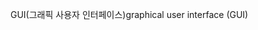<span data-ttu-id="5201d-101">GUI(그래픽 사용자 인터페이스)</span><span class="sxs-lookup"><span data-stu-id="5201d-101">graphical user interface (GUI)</span></span>